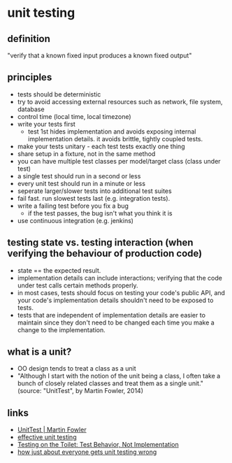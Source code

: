 # unit testing

## definition

"verify that a known fixed input produces a known fixed output"

## principles
* tests should be deterministic
* try to avoid accessing external resources such as network, file system, database
* control time (local time, local timezone)
* write your tests first
  * test 1st hides implementation and avoids exposing internal implementation details. it avoids brittle, tightly coupled tests.
* make your tests unitary - each test tests exactly one thing
* share setup in a fixture, not in the same method
* you can have multiple test classes per model/target class (class under test)
* a single test should run in a second or less
* every unit test should run in a minute or less
* seperate larger/slower tests into additional test suites
* fail fast. run slowest tests last (e.g. integration tests).
* write a failing test before you fix a bug
  * if the test passes, the bug isn't what you think it is
* use continuous integration (e.g. jenkins)

## testing state vs. testing interaction (when verifying the behaviour of production code)
* state == the expected result.
* implementation details can include interactions; verifying that the code under test calls certain methods properly.
* in most cases, tests should focus on testing your code's public API, and your code's implementation details shouldn't need to be exposed to tests.
* tests that are independent of implementation details are easier to maintain since they don't need to be changed each time you make a change to the implementation.


## what is a unit?
* OO design tends to treat a class as a unit
* "Although I start with the notion of the unit being a class, I often take a bunch of closely related classes and treat them as a single unit." (source: "UnitTest", by Martin Fowler, 2014)

## links
* [UnitTest | Martin Fowler](https://martinfowler.com/bliki/UnitTest.html)
* [effective unit testing](https://youtu.be/mjlEhR-pFnY)
* [Testing on the Toilet: Test Behavior, Not Implementation](https://testing.googleblog.com/2013/08/testing-on-toilet-test-behavior-not.html)
* [how just about everyone gets unit testing wrong](https://www.javaworld.com/article/2892225/testing-debugging/how-just-about-everyone-gets-unit-testing-wrong.html)

